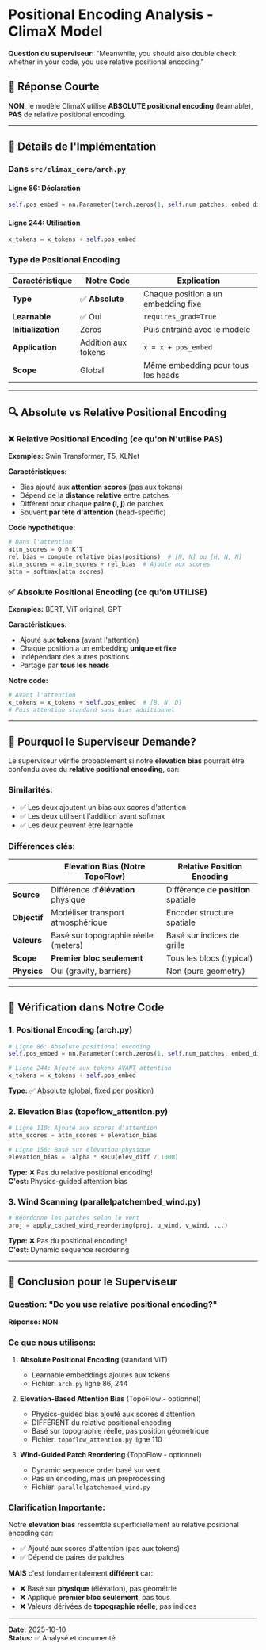 # Positional Encoding Analysis - ClimaX Model

**Question du superviseur:** "Meanwhile, you should also double check whether in your code, you use relative positional encoding."

## 🎯 Réponse Courte

**NON**, le modèle ClimaX utilise **ABSOLUTE positional encoding** (learnable), **PAS** de relative positional encoding.

---

## 📐 Détails de l'Implémentation

### Dans `src/climax_core/arch.py`

#### Ligne 86: Déclaration
```python
self.pos_embed = nn.Parameter(torch.zeros(1, self.num_patches, embed_dim), requires_grad=True)
```

#### Ligne 244: Utilisation
```python
x_tokens = x_tokens + self.pos_embed
```

### Type de Positional Encoding

| Caractéristique | Notre Code | Explication |
|----------------|------------|-------------|
| **Type** | ✅ **Absolute** | Chaque position a un embedding fixe |
| **Learnable** | ✅ Oui | `requires_grad=True` |
| **Initialization** | Zeros | Puis entraîné avec le modèle |
| **Application** | Addition aux tokens | `x = x + pos_embed` |
| **Scope** | Global | Même embedding pour tous les heads |

---

## 🔍 Absolute vs Relative Positional Encoding

### ❌ Relative Positional Encoding (ce qu'on N'utilise PAS)

**Exemples:** Swin Transformer, T5, XLNet

**Caractéristiques:**
- Bias ajouté aux **attention scores** (pas aux tokens)
- Dépend de la **distance relative** entre patches
- Différent pour chaque **paire (i, j)** de patches
- Souvent **par tête d'attention** (head-specific)

**Code hypothétique:**
```python
# Dans l'attention
attn_scores = Q @ K^T
rel_bias = compute_relative_bias(positions)  # [N, N] ou [H, N, N]
attn_scores = attn_scores + rel_bias  # Ajoute aux scores
attn = softmax(attn_scores)
```

### ✅ Absolute Positional Encoding (ce qu'on UTILISE)

**Exemples:** BERT, ViT original, GPT

**Caractéristiques:**
- Ajouté aux **tokens** (avant l'attention)
- Chaque position a un embedding **unique et fixe**
- Indépendant des autres positions
- Partagé par **tous les heads**

**Notre code:**
```python
# Avant l'attention
x_tokens = x_tokens + self.pos_embed  # [B, N, D]
# Puis attention standard sans bias additionnel
```

---

## 🤔 Pourquoi le Superviseur Demande?

Le superviseur vérifie probablement si notre **elevation bias** pourrait être confondu avec du **relative positional encoding**, car:

### Similarités:
- ✅ Les deux ajoutent un bias aux scores d'attention
- ✅ Les deux utilisent l'addition avant softmax
- ✅ Les deux peuvent être learnable

### Différences clés:

| | Elevation Bias (Notre TopoFlow) | Relative Position Encoding |
|---|--------------------------------|---------------------------|
| **Source** | Différence d'**élévation** physique | Différence de **position** spatiale |
| **Objectif** | Modéliser transport atmosphérique | Encoder structure spatiale |
| **Valeurs** | Basé sur topographie réelle (meters) | Basé sur indices de grille |
| **Scope** | **Premier bloc seulement** | Tous les blocs (typical) |
| **Physics** | Oui (gravity, barriers) | Non (pure geometry) |

---

## 🧪 Vérification dans Notre Code

### 1. Positional Encoding (arch.py)

```python
# Ligne 86: Absolute positional encoding
self.pos_embed = nn.Parameter(torch.zeros(1, self.num_patches, embed_dim))

# Ligne 244: Ajouté aux tokens AVANT attention
x_tokens = x_tokens + self.pos_embed
```

**Type:** ✅ Absolute (global, fixed per position)

### 2. Elevation Bias (topoflow_attention.py)

```python
# Ligne 110: Ajouté aux scores d'attention
attn_scores = attn_scores + elevation_bias

# Ligne 156: Basé sur élévation physique
elevation_bias = -alpha * ReLU(elev_diff / 1000)
```

**Type:** ❌ Pas du relative positional encoding!  
**C'est:** Physics-guided attention bias

### 3. Wind Scanning (parallelpatchembed_wind.py)

```python
# Réordonne les patches selon le vent
proj = apply_cached_wind_reordering(proj, u_wind, v_wind, ...)
```

**Type:** ❌ Pas du positional encoding!  
**C'est:** Dynamic sequence reordering

---

## 🎯 Conclusion pour le Superviseur

### Question: "Do you use relative positional encoding?"

**Réponse:** **NON**

### Ce que nous utilisons:

1. **Absolute Positional Encoding** (standard ViT)
   - Learnable embeddings ajoutés aux tokens
   - Fichier: `arch.py` ligne 86, 244
   
2. **Elevation-Based Attention Bias** (TopoFlow - optionnel)
   - Physics-guided bias ajouté aux scores d'attention
   - DIFFÉRENT du relative positional encoding
   - Basé sur topographie réelle, pas position géométrique
   - Fichier: `topoflow_attention.py` ligne 110
   
3. **Wind-Guided Patch Reordering** (TopoFlow - optionnel)
   - Dynamic sequence order basé sur vent
   - Pas un encoding, mais un preprocessing
   - Fichier: `parallelpatchembed_wind.py`

### Clarification Importante:

Notre **elevation bias** ressemble superficiellement au relative positional encoding car:
- ✅ Ajouté aux scores d'attention (pas aux tokens)
- ✅ Dépend de paires de patches

**MAIS** c'est fondamentalement **différent** car:
- ❌ Basé sur **physique** (élévation), pas géométrie
- ❌ Appliqué **premier bloc seulement**, pas tous
- ❌ Valeurs dérivées de **topographie réelle**, pas indices

---

**Date:** 2025-10-10  
**Status:** ✅ Analysé et documenté
